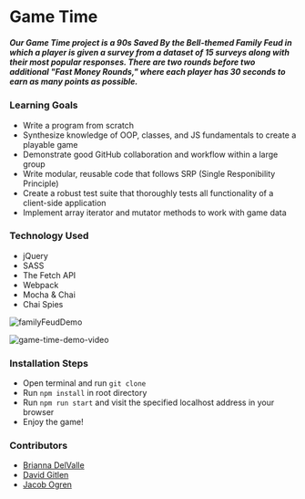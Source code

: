 # Game Time

##### Our Game Time project is a 90s Saved By the Bell-themed Family Feud in which a player is given a survey from a dataset of 15 surveys along with their most popular responses. There are two rounds before two additional "Fast Money Rounds," where each player has 30 seconds to earn as many points as possible.

### Learning Goals

- Write a program from scratch
- Synthesize knowledge of OOP, classes, and JS fundamentals to create a playable game
- Demonstrate good GitHub collaboration and workflow within a large group
- Write modular, reusable code that follows SRP (Single Responibility Principle)
- Create a robust test suite that thoroughly tests all functionality of a client-side application
- Implement array iterator and mutator methods to work with game data

### Technology Used

- jQuery
- SASS
- The Fetch API
- Webpack
- Mocha & Chai
- Chai Spies

![familyFeudDemo](https://user-images.githubusercontent.com/19739235/61751502-c29ecd00-ad65-11e9-849c-65cd3b5d4a72.gif)

![game-time-demo-video](https://user-images.githubusercontent.com/19739235/61752045-a439d100-ad67-11e9-9b3d-7635d421b3cb.gif)

### Installation Steps

- Open terminal and run `git clone`
- Run `npm install` in root directory
- Run `npm run start` and visit the specified localhost address in your browser
- Enjoy the game!

### Contributors

- [Brianna DelValle](https://github.com/bld010)
- [David Gitlen](https://github.com/davidagitlen)
- [Jacob Ogren](https://github.com/jogren)
